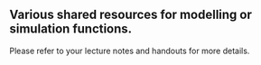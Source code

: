 ## Various shared resources for modelling or simulation functions.

Please refer to your lecture notes and handouts for more details.
